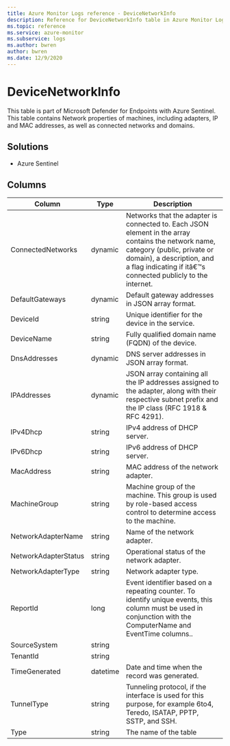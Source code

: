 ```yaml
---
title: Azure Monitor Logs reference - DeviceNetworkInfo
description: Reference for DeviceNetworkInfo table in Azure Monitor Logs.
ms.topic: reference
ms.service: azure-monitor
ms.subservice: logs
ms.author: bwren
author: bwren
ms.date: 12/9/2020
---
```


# DeviceNetworkInfo

 This table is part of Microsoft Defender for Endpoints with Azure Sentinel. This table contains Network properties of machines, including adapters, IP and MAC addresses, as well as connected networks and domains.

## Solutions

- Azure Sentinel




## Columns

|Column|Type|Description|
|---|---|---|
|ConnectedNetworks|dynamic|Networks that the adapter is connected to. Each JSON element in the array contains the network name, category (public, private or domain), a description, and a flag indicating if itâ€™s connected publicly to the internet.|
|DefaultGateways|dynamic|Default gateway addresses in JSON array format.|
|DeviceId|string|Unique identifier for the device in the service.|
|DeviceName|string|Fully qualified domain name (FQDN) of the device.|
|DnsAddresses|dynamic|DNS server addresses in JSON array format.|
|IPAddresses|dynamic|JSON array containing all the IP addresses assigned to the adapter, along with their respective subnet prefix and the IP class (RFC 1918 & RFC 4291).|
|IPv4Dhcp|string|IPv4 address of DHCP server.|
|IPv6Dhcp|string|IPv6 address of DHCP server.|
|MacAddress|string|MAC address of the network adapter.|
|MachineGroup|string|Machine group of the machine. This group is used by role-based access control to determine access to the machine.|
|NetworkAdapterName|string|Name of the network adapter.|
|NetworkAdapterStatus|string|Operational status of the network adapter.|
|NetworkAdapterType|string|Network adapter type.|
|ReportId|long|Event identifier based on a repeating counter. To identify unique events, this column must be used in conjunction with the ComputerName and EventTime columns..|
|SourceSystem|string||
|TenantId|string||
|TimeGenerated|datetime|Date and time when the record was generated.|
|TunnelType|string|Tunneling protocol, if the interface is used for this purpose, for example 6to4, Teredo, ISATAP, PPTP, SSTP, and SSH.|
|Type|string|The name of the table|

